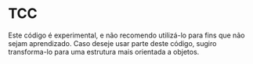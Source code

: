 # TCC

Este código é experimental, e não recomendo utilizá-lo para fins que não sejam aprendizado. Caso deseje usar parte deste código, sugiro transforma-lo para uma estrutura mais orientada a objetos.

